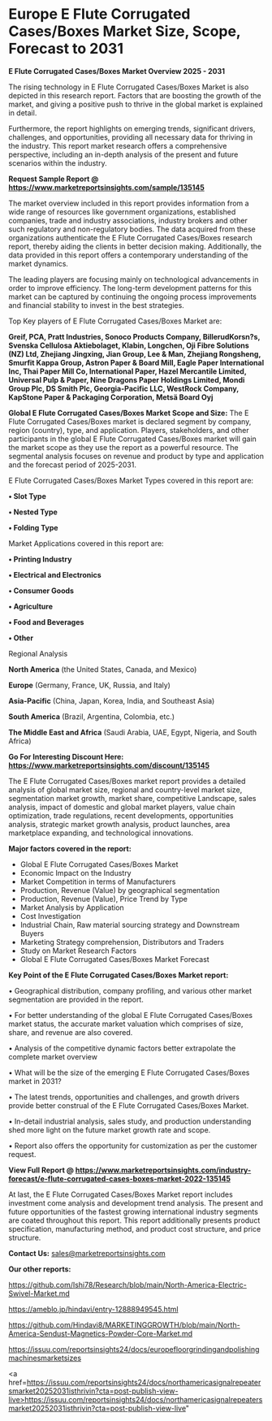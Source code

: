  # Europe E Flute Corrugated Cases/Boxes Market Size, Scope, Forecast to 2031

<Strong> E Flute Corrugated Cases/Boxes Market Overview 2025 - 2031</strong>

The rising technology in E Flute Corrugated Cases/Boxes Market is also depicted in this research report. Factors that are boosting the growth of the market, and giving a positive push to thrive in the global market is explained in detail.

Furthermore, the report highlights on emerging trends, significant drivers, challenges, and opportunities, providing all necessary data for thriving in the industry. This report market research offers a comprehensive perspective, including an in-depth analysis of the present and future scenarios within the industry.

<strong>Request Sample Report @ <a href=https://www.marketreportsinsights.com/sample/135145>https://www.marketreportsinsights.com/sample/135145</a></strong>

The market overview included in this report provides information from a wide range of resources like government organizations, established companies, trade and industry associations, industry brokers and other such regulatory and non-regulatory bodies. The data acquired from these organizations authenticate the E Flute Corrugated Cases/Boxes research report, thereby aiding the clients in better decision making. Additionally, the data provided in this report offers a contemporary understanding of the market dynamics.

The leading players are focusing mainly on technological advancements in order to improve efficiency. The long-term development patterns for this market can be captured by continuing the ongoing process improvements and financial stability to invest in the best strategies.

Top Key players of E Flute Corrugated Cases/Boxes Market are:

<strong>Greif, PCA, Pratt Industries, Sonoco Products Company, BillerudKorsn?s, Svenska Cellulosa Aktiebolaget, Klabin, Longchen, Oji Fibre Solutions (NZ) Ltd, Zhejiang Jingxing, Jian Group, Lee & Man, Zhejiang Rongsheng, Smurfit Kappa Group, Astron Paper & Board Mill, Eagle Paper International Inc, Thai Paper Mill Co, International Paper, Hazel Mercantile Limited, Universal Pulp & Paper, Nine Dragons Paper Holdings Limited, Mondi Group Plc, DS Smith Plc, Georgia-Pacific LLC, WestRock Company, KapStone Paper & Packaging Corporation, Metsä Board Oyj</strong>

<strong><b>Global E Flute Corrugated Cases/Boxes Market Scope and Size:</b></strong>
The E Flute Corrugated Cases/Boxes market is declared segment by company, region (country), type, and application. Players, stakeholders, and other participants in the global E Flute Corrugated Cases/Boxes market will gain the market scope as they use the report as a powerful resource. The segmental analysis focuses on revenue and product by type and application and the forecast period of 2025-2031.

E Flute Corrugated Cases/Boxes Market Types covered in this report are:

<strong>• Slot Type

• Nested Type

• Folding Type</strong>

Market Applications covered in this report are:

<strong>• Printing Industry

• Electrical and Electronics

• Consumer Goods

• Agriculture

• Food and Beverages

• Other</strong> 

Regional Analysis

<strong>North America</strong> (the United States, Canada, and Mexico)

<strong>Europe</strong> (Germany, France, UK, Russia, and Italy)

<strong>Asia-Pacific</strong> (China, Japan, Korea, India, and Southeast Asia)

<strong>South America</strong> (Brazil, Argentina, Colombia, etc.)

<strong>The Middle East and Africa</strong> (Saudi Arabia, UAE, Egypt, Nigeria, and South Africa)

<strong>Go For Interesting Discount Here: <a href=https://www.marketreportsinsights.com/discount/135145>https://www.marketreportsinsights.com/discount/135145</a></strong>

The E Flute Corrugated Cases/Boxes market report provides a detailed analysis of global market size, regional and country-level market size, segmentation market growth, market share, competitive Landscape, sales analysis, impact of domestic and global market players, value chain optimization, trade regulations, recent developments, opportunities analysis, strategic market growth analysis, product launches, area marketplace expanding, and technological innovations.

<strong><b>Major factors covered in the report:</b></strong>
<ul>
  <li>Global E Flute Corrugated Cases/Boxes Market </li>
  <li>Economic Impact on the Industry</li>
  <li>Market Competition in terms of Manufacturers</li>
  <li>Production, Revenue (Value) by geographical segmentation</li>
  <li>Production, Revenue (Value), Price Trend by Type</li>
  <li>Market Analysis by Application</li>
  <li>Cost Investigation</li>
  <li>Industrial Chain, Raw material sourcing strategy and Downstream Buyers</li>
  <li>Marketing Strategy comprehension, Distributors and Traders</li>
  <li>Study on Market Research Factors</li>
  <li>Global E Flute Corrugated Cases/Boxes Market Forecast</li>
</ul>

<strong><b>Key Point of the E Flute Corrugated Cases/Boxes Market report:</b></strong>

• Geographical distribution, company profiling, and various other market segmentation are provided in the report.

• For better understanding of the global E Flute Corrugated Cases/Boxes market status, the accurate market valuation which comprises of size, share, and revenue are also covered.

• Analysis of the competitive dynamic factors better extrapolate the complete market overview

• What will be the size of the emerging E Flute Corrugated Cases/Boxes market in 2031?

• The latest trends, opportunities and challenges, and growth drivers provide better construal of the E Flute Corrugated Cases/Boxes Market.

• In-detail industrial analysis, sales study, and production understanding shed more light on the future market growth rate and scope.

• Report also offers the opportunity for customization as per the customer request.

<strong><b>View Full Report @ <a href=https://www.marketreportsinsights.com/industry-forecast/e-flute-corrugated-cases-boxes-market-2022-135145>https://www.marketreportsinsights.com/industry-forecast/e-flute-corrugated-cases-boxes-market-2022-135145</a></b></strong>


At last, the E Flute Corrugated Cases/Boxes Market report includes investment come analysis and development trend analysis. The present and future opportunities of the fastest growing international industry segments are coated throughout this report. This report additionally presents product specification, manufacturing method, and product cost structure, and price structure.

<strong>Contact Us:</strong>
sales@marketreportsinsights.com

<strong>Our other reports:</strong>

<a href=https://github.com/Ishi78/Research/blob/main/North-America-Electric-Swivel-Market.md>https://github.com/Ishi78/Research/blob/main/North-America-Electric-Swivel-Market.md</a>

<a href=https://ameblo.jp/hindavi/entry-12888949545.html>https://ameblo.jp/hindavi/entry-12888949545.html</a>

<a href=https://github.com/Hindavi8/MARKETINGGROWTH/blob/main/North-America-Sendust-Magnetics-Powder-Core-Market.md>https://github.com/Hindavi8/MARKETINGGROWTH/blob/main/North-America-Sendust-Magnetics-Powder-Core-Market.md</a>

<a href=https://issuu.com/reportsinsights24/docs/europefloorgrindingandpolishingmachinesmarketsizes>https://issuu.com/reportsinsights24/docs/europefloorgrindingandpolishingmachinesmarketsizes</a>

<a href=https://issuu.com/reportsinsights24/docs/northamericasignalrepeatersmarket20252031isthrivin?cta=post-publish-view-live>https://issuu.com/reportsinsights24/docs/northamericasignalrepeatersmarket20252031isthrivin?cta=post-publish-view-live</a>"
